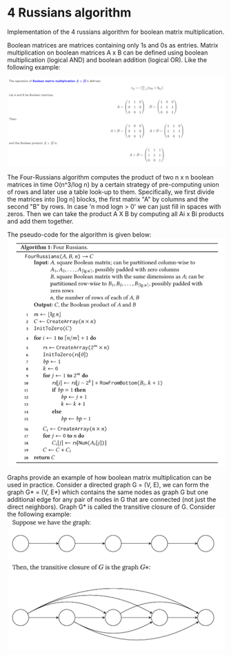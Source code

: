 # 4 Russians algorithm
Implementation of the 4 russians algorithm for boolean matrix multiplication.

Boolean matrices are matrices containing only 1s and 0s as entries. Matrix multiplication on boolean matrices A x B can be defined using boolean multiplication (logical AND) and boolean addition (logical OR). Like the following example: 

![alt text](https://github.com/panoskazantzis/4-russians-algorithm/blob/main/assets/boolean_multiplication.png?raw=true)


The Four-Russians algorithm computes the product of two n x n boolean matrices in time O(n^3/log n) by a certain strategy of pre-computing union of rows and later use a table look-up to them. Specifically, we first divide the matrices into [log n] blocks, the first matrix "A" by columns and the second "B" by rows. In case 'n mod logn > 0' we can just fill in spaces with zeros. Then we can take the product A X B by computing all Ai x Bi products and add them together.

The pseudo-code for the algorithm is given below:
![alt text](https://github.com/panoskazantzis/4-russians-algorithm/blob/main/assets/4-russians-algo.png?raw=true)

Graphs provide an example of how boolean matrix multiplication can be used in practice. Consider a directed graph G = (V, E), we can form the graph G* = (V, E*) which contains the same nodes as graph G but one additional edge for any pair of nodes in G that are connected (not just the direct neighbors). Graph G* is called the transitive closure of G.
Consider the following example:
![alt text](https://github.com/panoskazantzis/4-russians-algorithm/blob/main/assets/graph_4_russians.png?raw=true)

